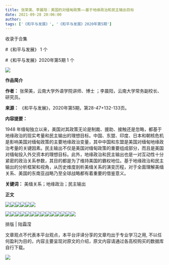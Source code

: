 ```yaml
---
title: 张荣美、李晨阳：美国的对缅甸政策——基于地缘政治和民主输出目标
date: 2021-09-28 20:06:00
author: 
tags: ['《和平与发展》', '《和平与发展》2020年第5期']
---
```



收录于合集

#《和平与发展》 1 个

#《和平与发展》2020年第5期 1 个

![](/images/497/2.gif)

  

**作品简介**

 **作者：** 张荣美，云南大学外语学院讲师、博士 ；李晨阳，云南大学常务副校长、研究员。

 **来源：** 《和平与发展》，2020年第5期，第28-47+132-133页。  

 **内容提要：**

1948
年缅甸独立以来，美国对其政策无论是制裁、援助、接触还是忽略，都基于地缘政治的现实考量和民主输出的理想目标。中国、东盟、印度、日本和朝核危机是影响美国对缅甸政策的主要地缘政治变量，其中中国和东盟是美国对缅甸地缘政治考量的关键因素。民主输出不仅是美国对缅甸政策的重要组成部分，而且是美国对缅甸投入外交资本的理想目标。此外，地缘政治和民主输出也是一对互动性十分紧密的政治关系参数，其目的都是为了维持美国的霸权地位。基于地缘政治和民主输出的分析框架和视角，从历史维度剖析美缅关系的演变历程，对于全面理解美缅关系、美国的东南亚战略乃至全球战略都有着重要的借鉴意义。

 **关键词：** 美缅关系；地缘政治；民主输出

  

 **正文**

![](/images/497/3.jpeg)![](/images/497/4.jpeg)![](/images/497/5.jpeg)![](/images/497/6.jpeg)![](/images/497/7.jpeg)![](/images/497/8.jpeg)

  

![](/images/497/9.jpeg)![](/images/497/10.jpeg)![](/images/497/11.jpeg)![](/images/497/12.jpeg)![](/images/497/13.jpeg)![](/images/497/14.jpeg)![](/images/497/15.jpeg)![](/images/497/16.jpeg)![](/images/497/17.jpeg)![](/images/497/18.jpeg)![](/images/497/19.jpeg)![](/images/497/20.jpeg)![](/images/497/21.jpeg)![](/images/497/22.jpeg)  
  

排版 | 陆霜滢  

文章观点不代表本平台观点，本平台评译分享的文章均出于专业学习之用, 不以任何盈利为目的，内容主要呈现对原文的介绍，原文内容请通过各高校购买的数据库自行下载。

![](/images/497/23.gif)

